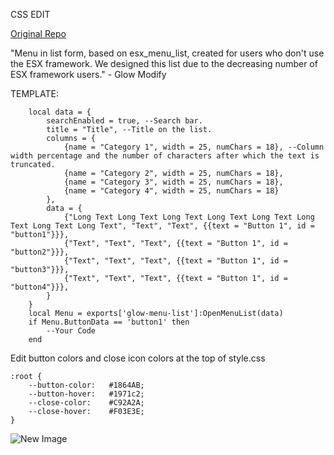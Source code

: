 CSS EDIT

[Original Repo](https://github.com/user/repo/blob/branch/other_file.md)

"Menu in list form, based on esx_menu_list, created for users who don't use the ESX framework. We designed this list due to the decreasing number of ESX framework users." - Glow Modify

TEMPLATE: 
```
	local data = {
		searchEnabled = true, --Search bar.
		title = "Title", --Title on the list.
		columns = {
			{name = "Category 1", width = 25, numChars = 18}, --Column width percentage and the number of characters after which the text is truncated.
			{name = "Category 2", width = 25, numChars = 18},
			{name = "Category 3", width = 25, numChars = 18},
			{name = "Category 4", width = 25, numChars = 18}
		},
		data = {
			{"Long Text Long Text Long Text Long Text Long Text Long Text Long Text Long Text", "Text", "Text", {{text = "Button 1", id = "button1"}}},
			{"Text", "Text", "Text", {{text = "Button 1", id = "button2"}}},
			{"Text", "Text", "Text", {{text = "Button 1", id = "button3"}}},
			{"Text", "Text", "Text", {{text = "Button 1", id = "button4"}}},     
		}
	}
	local Menu = exports['glow-menu-list']:OpenMenuList(data)
	if Menu.ButtonData == 'button1' then
		--Your Code
	end
```

Edit button colors and close icon colors at the top of style.css
```
:root {
    --button-color:   #1864AB;
    --button-hover:   #1971c2;
    --close-color:    #C92A2A;
    --close-hover:    #F03E3E;
}
```
![New Image](https://d1ka0itfguscri.cloudfront.net/ACQn/2024/04/24/11/20/cZfZXYVMomi/preview.jpg)
